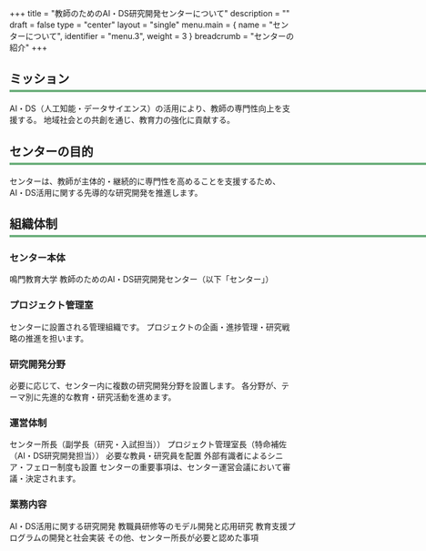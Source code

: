+++
title = "教師のためのAI・DS研究開発センターについて"
description = ""
draft = false
type = "center"
layout = "single"
menu.main = { name = "センターについて", identifier = "menu.3", weight = 3 }
breadcrumb = "センターの紹介"
+++

## ミッション
<style>
  h2 { margin-bottom: 0 !important; }
</style>
<hr style="width:1000px;height:4px;background:#6aae7a;margin:6px 0 18px 0;display:block;border:none;border-radius:0;">
AI・DS（人工知能・データサイエンス）の活用により、教師の専門性向上を支援する。
地域社会との共創を通じ、教育力の強化に貢献する。

## センターの目的
<hr style="width:1000px;height:4px;background:#6aae7a;margin:6px 0 18px 0;display:block;border:none;border-radius:0;">
センターは、教師が主体的・継続的に専門性を高めることを支援するため、
AI・DS活用に関する先導的な研究開発を推進します。

## 組織体制
<hr style="width:1000px;height:4px;background:#6aae7a;margin:6px 0 18px 0;display:block;border:none;border-radius:0;">

### センター本体

鳴門教育大学 教師のためのAI・DS研究開発センター（以下「センター」）

### プロジェクト管理室
センターに設置される管理組織です。
プロジェクトの企画・進捗管理・研究戦略の推進を担います。

### 研究開発分野
必要に応じて、センター内に複数の研究開発分野を設置します。
各分野が、テーマ別に先進的な教育・研究活動を進めます。

### 運営体制
センター所長（副学長（研究・入試担当））
プロジェクト管理室長（特命補佐（AI・DS研究開発担当））
必要な教員・研究員を配置
外部有識者によるシニア・フェロー制度も設置
センターの重要事項は、センター運営会議において審議・決定されます。

### 業務内容
AI・DS活用に関する研究開発
教職員研修等のモデル開発と応用研究
教育支援プログラムの開発と社会実装
その他、センター所長が必要と認めた事項